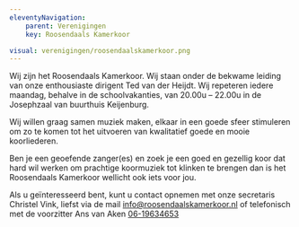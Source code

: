 ```yaml
---
eleventyNavigation:
    parent: Verenigingen
    key: Roosendaals Kamerkoor

visual: verenigingen/roosendaalskamerkoor.png
---
```


Wij zijn het Roosendaals Kamerkoor. Wij staan onder de bekwame leiding van onze enthousiaste dirigent Ted van der Heijdt.
Wij repeteren iedere maandag, behalve in de schoolvakanties, van 20.00u – 22.00u in de Josephzaal van buurthuis Keijenburg.

Wij willen graag samen muziek maken, elkaar in een goede sfeer stimuleren om zo te komen tot het uitvoeren van kwalitatief goede en mooie koorliederen.

Ben je een geoefende zanger(es) en zoek je een goed en gezellig koor dat hard wil werken om prachtige koormuziek tot klinken te brengen dan is het Roosendaals Kamerkoor wellicht ook iets voor jou.

Als u geïnteresseerd bent, kunt u contact opnemen met onze secretaris Christel Vink, liefst via de mail [info@roosendaalskamerkoor.nl](mailto:info@roosendaalskamerkoor.nl) of telefonisch met de voorzitter Ans van Aken [06-19634653](tel:0619634653)
